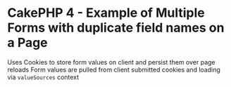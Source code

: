 # CakePHP 4 - Example of Multiple Forms with duplicate field names on a Page

Uses Cookies to store form values on client and persist them over page reloads
Form values are pulled from client submitted cookies and loading via `valueSources` context
